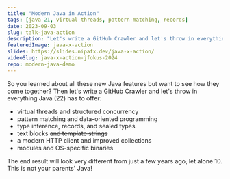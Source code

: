 ```yaml
---
title: "Modern Java in Action"
tags: [java-21, virtual-threads, pattern-matching, records]
date: 2023-09-03
slug: talk-java-action
description: "Let's write a GitHub Crawler and let's throw in everything Java (23) has to offer"
featuredImage: java-x-action
slides: https://slides.nipafx.dev/java-x-action/
videoSlug: java-x-action-jfokus-2024
repo: modern-java-demo
---
```


So you learned about all these new Java features but want to see how they come together?
Then let's write a GitHub Crawler and let's throw in everything Java (22) has to offer:

* virtual threads and structured concurrency
* pattern matching and data-oriented programming
* type inference, records, and sealed types
* text blocks ~~and template strings~~
* a modern HTTP client and improved collections
* modules and OS-specific binaries

The end result will look very different from just a few years ago, let alone 10.
This is not your parents' Java!
